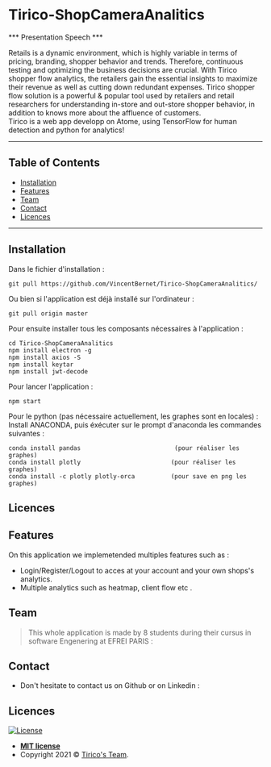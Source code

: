 # Tirico-ShopCameraAnalitics

*** Presentation Speech  ***

Retails is a dynamic environment, which is highly variable in terms of pricing, branding, shopper behavior and trends. Therefore, continuous testing and optimizing the business decisions are crucial. With Tirico shopper flow analytics, the retailers gain the essential insights to maximize their revenue as well as cutting down redundant expenses. Tirico shopper flow solution is a powerful & popular tool used by retailers and retail researchers for understanding in-store and out-store shopper behavior, in addition to knows more about the affluence of customers. <br/> Tirico is a web app developp on Atome, using TensorFlow for human detection and python for analytics!


---

## Table of Contents 

- [Installation](#installation)
- [Features](#features)
- [Team](#team)
- [Contact](#Contact)
- [Licences](#Licences)

---

## Installation

 Dans le fichier d'installation : 
```
git pull https://github.com/VincentBernet/Tirico-ShopCameraAnalitics/
```
Ou bien si l'application est déjà installé sur l'ordinateur : 
```
git pull origin master
```
 
 Pour ensuite installer tous les composants nécessaires à l'application :
```
cd Tirico-ShopCameraAnalitics
npm install electron -g
npm install axios -S
npm install keytar
npm install jwt-decode
```

Pour lancer l'application :
```
npm start
```
 
Pour le python (pas nécessaire actuellement, les graphes sont en locales) : 
Install ANACONDA, puis éxécuter sur le prompt d'anaconda les commandes suivantes :
```
conda install pandas                          (pour réaliser les graphes)
conda install plotly                         (pour réaliser les graphes)
conda install -c plotly plotly-orca          (pour save en png les graphes)
```
## Licences

## Features
On this application we implemetended multiples features such as :
 - Login/Register/Logout to acces at your account and your own shops's analytics.
 - Multiple analytics such as heatmap, client flow etc .
 

## Team

> This whole application is made by 8 students during their cursus in software Engenering at EFREI PARIS :




## Contact
- Don't hesitate to contact us on Github or on Linkedin :




## Licences

[![License](http://img.shields.io/:license-mit-blue.svg?style=flat-square)](http://badges.mit-license.org)

- **[MIT license](http://opensource.org/licenses/mit-license.php)**
- Copyright 2021 © <a href="https://www.linkedin.com/in/vincent-bernet-028a64193/" target="_blank">Tirico's Team</a>.
